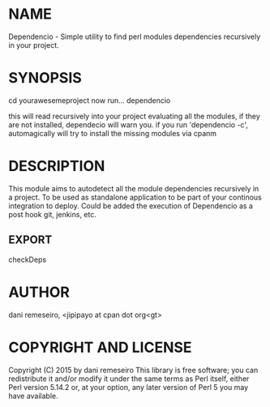 # NAME

Dependencio - Simple utility to find perl modules dependencies recursively in your project.

# SYNOPSIS
cd yourawesemeproject
now run...
dependencio

this will read recursively into your project evaluating all the modules, if they are not installed, dependecio will warn you.
if you run 'dependencio -c', automagically will try to install the missing modules via cpanm

# DESCRIPTION

This module aims to autodetect all the module dependencies recursively in a project.
To be used as standalone application to be part of your continous integration to deploy.
Could be added the execution of Dependencio as a post hook git, jenkins, etc.

## EXPORT

checkDeps

# AUTHOR

dani remeseiro, &lt;jipipayo at cpan dot org&lt;gt>

# COPYRIGHT AND LICENSE

Copyright (C) 2015 by dani remeseiro
This library is free software; you can redistribute it and/or modify
it under the same terms as Perl itself, either Perl version 5.14.2 or,
at your option, any later version of Perl 5 you may have available.
